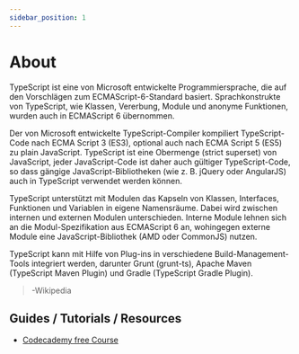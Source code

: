 ```yaml
---
sidebar_position: 1
---
```


# About

TypeScript ist eine von Microsoft entwickelte Programmiersprache, die auf den Vorschlägen zum ECMAScript-6-Standard basiert. Sprachkonstrukte von TypeScript, wie Klassen, Vererbung, Module und anonyme Funktionen, wurden auch in ECMAScript 6 übernommen.

Der von Microsoft entwickelte TypeScript-Compiler kompiliert TypeScript-Code nach ECMA Script 3 (ES3), optional auch nach ECMA Script 5 (ES5) zu plain JavaScript. TypeScript ist eine Obermenge (strict superset) von JavaScript, jeder JavaScript-Code ist daher auch gültiger TypeScript-Code, so dass gängige JavaScript-Bibliotheken (wie z. B. jQuery oder AngularJS) auch in TypeScript verwendet werden können.

TypeScript unterstützt mit Modulen das Kapseln von Klassen, Interfaces, Funktionen und Variablen in eigene Namensräume. Dabei wird zwischen internen und externen Modulen unterschieden. Interne Module lehnen sich an die Modul-Spezifikation aus ECMAScript 6 an, wohingegen externe Module eine JavaScript-Bibliothek (AMD oder CommonJS) nutzen.

TypeScript kann mit Hilfe von Plug-ins in verschiedene Build-Management-Tools integriert werden, darunter Grunt (grunt-ts), Apache Maven (TypeScript Maven Plugin) und Gradle (TypeScript Gradle Plugin).

> -Wikipedia

## Guides / Tutorials / Resources

- [Codecademy free Course](https://www.google.com/url?sa=t&rct=j&q=&esrc=s&source=web&cd=&cad=rja&uact=8&ved=2ahUKEwiw_ZCw_bD1AhXq8rsIHXFbAh0QFnoECBIQAQ&url=https%3A%2F%2Fwww.codecademy.com%2Flearn%2Flearn-typescript&usg=AOvVaw3iJn4C83fm7IkW7VAQ0EvT)

